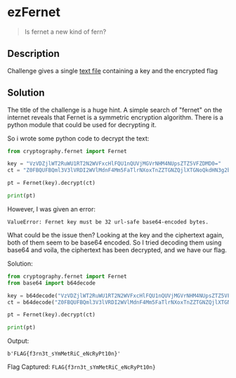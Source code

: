 # ezFernet

> Is fernet a new kind of fern?

## Description

Challenge gives a single [text file](challenge.txt) containing a key and the encrypted flag

## Solution

The title of the challenge is a huge hint. A simple search of "fernet" on the internet reveals that Fernet is a symmetric encryption algorithm. There is a python module that could be used for decrypting it.

So i wrote some python code to decrypt the text:
```py
from cryptography.fernet import Fernet

key = "VzVDZjlWT2RuWU1RT2N2WVFxcHlFQU1nQUVjMGVrNHM4NUpsZTZ5VFZDMD0="
ct = "Z0FBQUFBQml3V3lVRDI2WVlMdnF4Mm5FaTlrNXoxTnZZTGNZQjlXTGNoQkdHN3g2b3I5S01kWFllc2RsVmFNNEdqQVh5dUl6Q2p6V0hfRzFfQmVYQ3lRVVJRUGt1dXRTeG5iUXowV0J5OXZZUGRFb2FvWkdRcWFBUUVWTF90VTAxYUdJbTdEM1BKXy0="

pt = Fernet(key).decrypt(ct)

print(pt)
```

However, I was given an error:
```
ValueError: Fernet key must be 32 url-safe base64-encoded bytes.
```

What could be the issue then? Looking at the key and the ciphertext again, both of them seem to be base64 encoded. So I tried decoding them using base64 and voila, the ciphertext has been decrypted, and we have our flag.

Solution:
```py
from cryptography.fernet import Fernet
from base64 import b64decode

key = b64decode("VzVDZjlWT2RuWU1RT2N2WVFxcHlFQU1nQUVjMGVrNHM4NUpsZTZ5VFZDMD0=")
ct = b64decode("Z0FBQUFBQml3V3lVRDI2WVlMdnF4Mm5FaTlrNXoxTnZZTGNZQjlXTGNoQkdHN3g2b3I5S01kWFllc2RsVmFNNEdqQVh5dUl6Q2p6V0hfRzFfQmVYQ3lRVVJRUGt1dXRTeG5iUXowV0J5OXZZUGRFb2FvWkdRcWFBUUVWTF90VTAxYUdJbTdEM1BKXy0=")

pt = Fernet(key).decrypt(ct)

print(pt)
```

Output:
```
b'FLAG{f3rn3t_sYmMetRiC_eNcRyPt10n}'
```

Flag Captured: `FLAG{f3rn3t_sYmMetRiC_eNcRyPt10n}`
